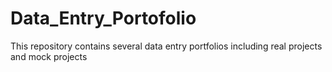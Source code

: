 # Data_Entry_Portofolio
This repository contains several data entry portfolios including real projects and mock projects
